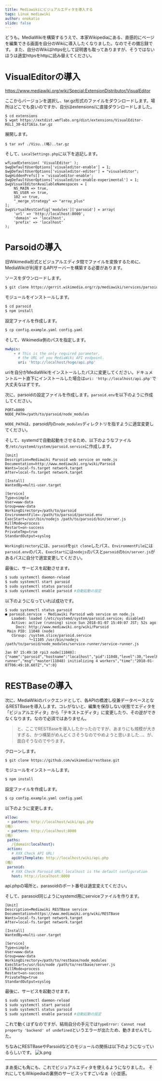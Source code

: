 ```yaml
---
title: Mediawikiにビジュアルエディタを導入する
tags: Linux mediawiki
author: onokatio
slide: false
---
```

どうも。MediaWikiを構築するうえで、本家Wikipediaにある、直感的にページを編集できる画面を自分のWikiに導入したくなりました。なのでその備忘録です。
また、自分のWikiはhttps化して証明書も取ってありますが、そうではないほうは適宜httpsをhttpに読み替えてください。

# VisualEditorの導入

https://www.mediawiki.org/wiki/Special:ExtensionDistributor/VisualEditor

ここからバージョンを選択し、tar.gz形式のファイルをダウンロードします。場所はどこでも良いのですか、自分はextensions/に直接ダウンロードしました。

```
$ cd extensions
$ wget https://extdist.wmflabs.org/dist/extensions/VisualEditor-REL1_30-61f161a.tar.gz
```
展開します。

```
$ tar xvf ./Visu..(略)..tar.gz
```

そして、`LocalSettings.php`に以下を追記します。

```php:LocalSettings.php
wfLoadExtension( 'VisualEditor' );
$wgDefaultUserOptions['visualeditor-enable'] = 1;
$wgDefaultUserOptions['visualeditor-editor'] = "visualeditor";
$wgHiddenPrefs[] = 'visualeditor-enable';
$wgDefaultUserOptions['visualeditor-enable-experimental'] = 1;
$wgVisualEditorAvailableNamespaces = [
    NS_MAIN => true,
    NS_USER => true,
    102 => true,
    "_merge_strategy" => "array_plus"
];
$wgVirtualRestConfig['modules']['parsoid'] = array(
    'url' => 'http://localhost:8000',
    'domain' => 'localhost',
    'prefix' => 'localhost'
);

```

# Parsoidの導入

旧Wikimedia形式とビジュアルエディタ間でファイルを変換するために、MediaWikiが利用するAPIサーバーを構築する必要があります。

ソースをダウンロードします。

```bash
$ git clone https://gerrit.wikimedia.org/r/p/mediawiki/services/parsoid 
```

モジュールをインストールします。

```bash
$ cd parsoid
$ npm install
```

設定ファイルを作成します。

```bash
$ cp config.example.yaml config.yaml
```

そして、Wikimedia側のパスを指定します。

```yaml:config.yaml
mwApis:
    - # This is the only required parameter,
      # the URL of you MediaWiki API endpoint.
      uri: 'http://localhost/hoge/api.php'
```

uriを自分がMediaWikiをインストールしたパスに変更してください。ドキュメントルート直下にインストールした場合は`uri: 'http://localhost/api.php'`で大丈夫なはずです。

次に、parsoidの設定ファイルを作成します。`parsoid.env`を以下のように作成してください。

```bash:parsoid.env
PORT=8000
NODE_PATH=/path/to/parsoid/node_modules
```
`NODE_PATH`は、parsoid内の`node_modules`ディレクトリを指すように適宜変更してください。

そして、systemdで自動起動をさせるため、以下のようなファイルを`/etc/systemd/system/parsoid.service`に作成します。

```ini:/etc/systemd/system/parsoid.service
[Unit]
Description=Mediawiki Parsoid web service on node.js
Documentation=http://www.mediawiki.org/wiki/Parsoid
Wants=local-fs.target network.target
After=local-fs.target network.target

[Install]
WantedBy=multi-user.target

[Service]
Type=simple
User=www-data
Group=www-data
WorkingDirectory=/path/to/parsoid
EnvironmentFile=-/path/to/parsoid/parsoid.env
ExecStart=/usr/bin/nodejs /path/to/parsoid/bin/server.js
KillMode=process
Restart=on-success
PrivateTmp=true
StandardOutput=syslog
```

`WorkingDirectory`には、`parsoid`を`git clone`したパス、`EnvironmentFile`には`parsoid.env`のパス、`ExecStart`には`nodejs`のパスと`parsoid`の`bin/server.js`があるパスに自分で適宜変更してください。

最後に、サービスを起動させます。

```bash
$ sudo systemctl daemon-reload
$ sudo systemctl start parsoid
$ sudo systemctl status parsoid
$ sudo systemctl enable parsoid #自動起動の設定
```

以下のようになっていれば成功です。

```
$ sudo systemctl status parsoid
● parsoid.service - Mediawiki Parsoid web service on node.js
   Loaded: loaded (/etc/systemd/system/parsoid.service; disabled)
   Active: active (running) since Sun 2018-01-07 15:49:07 JST; 52s ago
     Docs: http://www.mediawiki.org/wiki/Parsoid
 Main PID: 11048 (node)
   CGroup: /system.slice/parsoid.service
           └─11105 /usr/bin/nodejs /path/to/parsoid/node_modules/service-runner/service-runner.js

Jan 07 15:49:10 rpi3 node[11048]: {"name":"parsoid","hostname":"localhost","pid":11048,"level":30,"levelPath":"info/service-runner","msg":"master(11048) initializing 4 workers","time":"2018-01-07T06:49:10.607Z","v":0}
```

# RESTBaseの導入

次に、MediaWikiのバックエンドとして、各APIの橋渡し役兼データベースとなるRESTBaseを導入します。コレがないと、編集を保存しない状態でエディタを「ビジュアルエディタ」から「テキストエディタ」に変更したり、その逆ができなくなります。なので必須ではありません。


>と、ここでRESTBaseを導入したかったのですが、あまりにも規模が大きすぎる、かつ構築がめんどくさそうなのでやめようと思いました…、が、面白そうなのでやります。

クローンします。

```bash
$ git clone https://github.com/wikimedia/restbase.git
```

モジュールをインストールします。

```bash
$ npm install
```

設定ファイルを作成します。

```bash
$ cp config.example.yaml config.yaml
```

以下のように変更します。

```yaml:config.yaml
allow:
 - pattern: http://localhost/wiki/api.php
(略)
 - pattern: http://localhost:8000
(略)
 paths:
   /{domain:localhost}:
 action:
   # XXX Check API URL!
   apiUriTemplate: http://localhost/wiki/api.php
(略)
 parsoid:
   # XXX Check Parsoid URL! localhost is the default configuration
   host: http://localhost:8000
```

api.phpの場所と、parasoidのポート番号は適宜変えてください。

そして、parasoid同じようにsystemd用にserviceファイルを作ります。

```ini:/etc/systemd/system/restbase.service
[Unit]
Description=Mediawiki RESTBase service
Documentation=https://www.mediawiki.org/wiki/RESTBase
Wants=local-fs.target network.target
After=local-fs.target network.target

[Install]
WantedBy=multi-user.target

[Service]
Type=simple
User=www-data
Group=www-data
WorkingDirectory=/path/to/restbase/node_modules
ExecStart=/usr/bin/node /path/to/restbase/server.js
KillMode=process
Restart=on-success
PrivateTmp=true
StandardOutput=syslog
```

最後に、サービスを起動させます。

```bash
$ sudo systemctl daemon-reload
$ sudo systemctl start parsoid
$ sudo systemctl status parsoid
$ sudo systemctl enable parsoid #自動起動の設定
```

これで動くはずなのですが、結局自分の手元では`TypeError: Cannot read property 'backend' of undefined`というエラーが出たため、動きませんでした。

ちなみにRESTBaseやParsoidなどのモジュールの関係は以下のようになっているらしいです。
![k.png](https://qiita-image-store.s3.amazonaws.com/0/154157/f4813b53-596f-b03d-d381-933c912f3d6f.png)

----

まあ兎にも角にも、これでビジュアルエディタを使えるようになりました。
それにしてもWikipediaの裏側のサービスってすごいなぁ（小並感。


